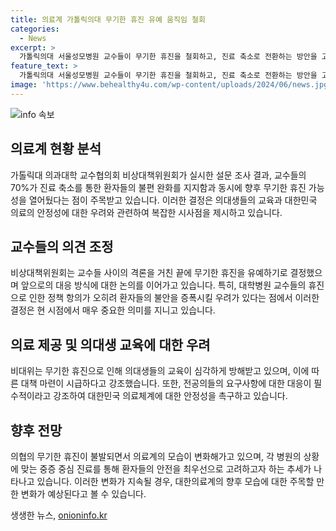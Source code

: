 ```yaml
---
title: 의료계 가톨릭의대 무기한 휴진 유예 움직임 철회
categories:
  - News
excerpt: >
  가톨릭의대 서울성모병원 교수들이 무기한 휴진을 철회하고, 진료 축소로 전환하는 방안을 고려 중이라고 발표했다. 교수들의 70%는 환자의 불편을 고려하여 진료를 축소해야 한다는 의견을 밝혔으며, 향후 무기한 휴진 가능성은 열어뒀다. 또한, 의료 정책에 대한 항의는 유지될 것으로 보이지만 경증 환자 진료를 우선적으로 고려할 계획이라고 밝혔다. 의료계의 이러한 움직임으로 인해 환자들의 우려와 불편을 최소화하고자 하는 의지가 드러났다. 앞으로는 대학병원 교수들의 대응과 정부 정책 변화에 주목할 필요가 있을 것으로 보인다.
feature_text: >
  가톨릭의대 서울성모병원 교수들이 무기한 휴진을 철회하고, 진료 축소로 전환하는 방안을 고려 중이라고 발표했다. 교수들의 70%는 환자의 불편을 고려하여 진료를 축소해야 한다는 의견을 밝혔으며, 향후 무기한 휴진 가능성은 열어뒀다. 또한, 의료 정책에 대한 항의는 유지될 것으로 보이지만 경증 환자 진료를 우선적으로 고려할 계획이라고 밝혔다. 의료계의 이러한 움직임으로 인해 환자들의 우려와 불편을 최소화하고자 하는 의지가 드러났다. 앞으로는 대학병원 교수들의 대응과 정부 정책 변화에 주목할 필요가 있을 것으로 보인다.
image: 'https://www.behealthy4u.com/wp-content/uploads/2024/06/news.jpg'
---
```


<p><img src="https://www.behealthy4u.com/wp-content/uploads/2024/06/news.jpg" alt="info 속보" /></p>

<h2 data-ke-size="size26">의료계 현황 분석</h2>

<p data-ke-size="size16">가톨릭대 의과대학 교수협의회 비상대책위원회가 실시한 설문 조사 결과, 교수들의 70%가 진료 축소를 통한 환자들의 불편 완화를 지지함과 동시에 향후 무기한 휴진 가능성을 열어뒀다는 점이 주목받고 있습니다. 이러한 결정은 의대생들의 교육과 대한민국 의료의 안정성에 대한 우려와 관련하여 복잡한 시사점을 제시하고 있습니다.</p>

<h2 data-ke-size="size26">교수들의 의견 조정</h2>

<p data-ke-size="size16">비상대책위원회는 교수들 사이의 격론을 거친 끝에 무기한 휴진을 유예하기로 결정했으며 앞으로의 대응 방식에 대한 논의를 이어가고 있습니다. 특히, 대학병원 교수들의 휴진으로 인한 정책 항의가 오히려 환자들의 불안을 증폭시킬 우려가 있다는 점에서 이러한 결정은 현 시점에서 매우 중요한 의미를 지니고 있습니다.</p>

<h2 data-ke-size="size26">의료 제공 및 의대생 교육에 대한 우려</h2>

<p data-ke-size="size16">비대위는 무기한 휴진으로 인해 의대생들의 교육이 심각하게 방해받고 있으며, 이에 따른 대책 마련이 시급하다고 강조했습니다. 또한, 전공의들의 요구사항에 대한 대응이 필수적이라고 강조하여 대한민국 의료체계에 대한 안정성을 촉구하고 있습니다.</p>

<h2 data-ke-size="size26">향후 전망</h2>

<p data-ke-size="size16">의협의 무기한 휴진이 불발되면서 의료계의 모습이 변화해가고 있으며, 각 병원의 상황에 맞는 중증 중심 진료를 통해 환자들의 안전을 최우선으로 고려하고자 하는 추세가 나타나고 있습니다. 이러한 변화가 지속될 경우, 대한의료계의 향후 모습에 대한 주목할 만한 변화가 예상된다고 볼 수 있습니다.</p>
생생한 뉴스, <a href="https://onioninfo.kr" rel="dofollow">onioninfo.kr</a>


